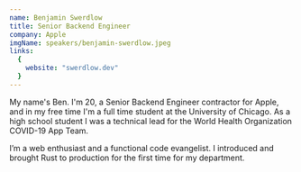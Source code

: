```yaml
---
name: Benjamin Swerdlow
title: Senior Backend Engineer
company: Apple
imgName: speakers/benjamin-swerdlow.jpeg
links:
  {
    website: "swerdlow.dev"
  }
---
```


My name's Ben. I'm 20, a Senior Backend Engineer contractor for Apple, and in my free time I'm a full time student at the University of Chicago. As a high school student I was a technical lead for the World Health Organization COVID-19 App Team.

I’m a web enthusiast and a functional code evangelist. I introduced and brought Rust to production for the first time for my department. 